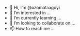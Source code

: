 - 👋 Hi, I’m @ozomataagoyi
- 👀 I’m interested in ...
- 🌱 I’m currently learning ...
- 💞️ I’m looking to collaborate on ...
- 📫 How to reach me ...

<!---
ozomataagoyi/ozomataagoyi is a ✨ special ✨ repository because its `README.md` (this file) appears on your GitHub profile.
You can click the Preview link to take a look at your changes.
--->
